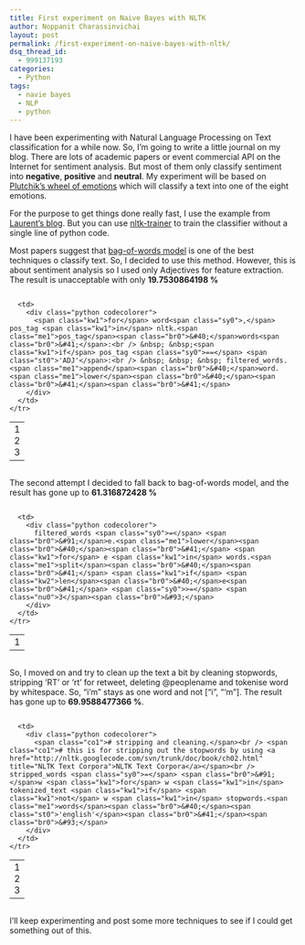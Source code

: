 ```yaml
---
title: First experiment on Naive Bayes with NLTK
author: Noppanit Charassinvichai
layout: post
permalink: /first-experiment-on-naive-bayes-with-nltk/
dsq_thread_id:
  - 999137193
categories:
  - Python
tags:
  - navie bayes
  - NLP
  - python
---
```

I have been experimenting with Natural Language Processing on Text classification for a while now. So, I&#8217;m going to write a little journal on my blog. There are lots of academic papers or event commercial API on the Internet for sentiment analysis. But most of them only classify sentiment into **negative**, **positive** and **neutral**. My experiment will be based on [Plutchik&#8217;s wheel of emotions][1] which will classify a text into one of the eight emotions.

For the purpose to get things done really fast, I use the example from [Laurent&#8217;s blog][2]. But you can use [nltk-trainer][3] to train the classifier without a single line of python code. 

Most papers suggest that [bag-of-words model][4] is one of the best techniques o classify text. So, I decided to use this method. However, this is about sentiment analysis so I used only Adjectives for feature extraction. The result is unacceptable with only **19.7530864198 %**

<div class="codecolorer-container python blackboard" style="overflow:auto;white-space:nowrap;width:100%;">
  <table cellspacing="0" cellpadding="0">
    <tr>
      <td class="line-numbers">
        <div>
          1<br />2<br />3<br />
        </div>
      </td>
      
      <td>
        <div class="python codecolorer">
          <span class="kw1">for</span> word<span class="sy0">,</span> pos_tag <span class="kw1">in</span> nltk.<span class="me1">pos_tag</span><span class="br0">&#40;</span>words<span class="br0">&#41;</span>:<br /> &nbsp; &nbsp;<span class="kw1">if</span> pos_tag <span class="sy0">==</span> <span class="st0">'ADJ'</span>:<br /> &nbsp; &nbsp; &nbsp; filtered_words.<span class="me1">append</span><span class="br0">&#40;</span>word.<span class="me1">lower</span><span class="br0">&#40;</span><span class="br0">&#41;</span><span class="br0">&#41;</span>
        </div>
      </td>
    </tr>
  </table>
</div>

The second attempt I decided to fall back to bag-of-words model, and the result has gone up to **61.316872428 %**

<div class="codecolorer-container python blackboard" style="overflow:auto;white-space:nowrap;width:100%;">
  <table cellspacing="0" cellpadding="0">
    <tr>
      <td class="line-numbers">
        <div>
          1<br />
        </div>
      </td>
      
      <td>
        <div class="python codecolorer">
          filtered_words <span class="sy0">=</span> <span class="br0">&#91;</span>e.<span class="me1">lower</span><span class="br0">&#40;</span><span class="br0">&#41;</span> <span class="kw1">for</span> e <span class="kw1">in</span> words.<span class="me1">split</span><span class="br0">&#40;</span><span class="br0">&#41;</span> <span class="kw1">if</span> <span class="kw2">len</span><span class="br0">&#40;</span>e<span class="br0">&#41;</span> <span class="sy0">>=</span> <span class="nu0">3</span><span class="br0">&#93;</span>
        </div>
      </td>
    </tr>
  </table>
</div>

So, I moved on and try to clean up the text a bit by cleaning stopwords, stripping &#8216;RT&#8217; or &#8216;rt&#8217; for retweet, deleting @peoplename and tokenise word by whitespace. So, &#8220;i&#8217;m&#8221; stays as one word and not [&#8220;i&#8221;, &#8220;&#8216;m&#8221;]. The result has gone up to **69.9588477366 %**.

<div class="codecolorer-container python blackboard" style="overflow:auto;white-space:nowrap;width:100%;">
  <table cellspacing="0" cellpadding="0">
    <tr>
      <td class="line-numbers">
        <div>
          1<br />2<br />3<br />
        </div>
      </td>
      
      <td>
        <div class="python codecolorer">
          <span class="co1"># stripping and cleaning.</span><br /> <span class="co1"># this is for stripping out the stopwords by using <a href="http://nltk.googlecode.com/svn/trunk/doc/book/ch02.html" title="NLTK Text Corpora">NLTK Text Corpora</a></span><br /> stripped_words <span class="sy0">=</span> <span class="br0">&#91;</span>w <span class="kw1">for</span> w <span class="kw1">in</span> tokenized_text <span class="kw1">if</span> <span class="kw1">not</span> w <span class="kw1">in</span> stopwords.<span class="me1">words</span><span class="br0">&#40;</span><span class="st0">'english'</span><span class="br0">&#41;</span><span class="br0">&#93;</span>
        </div>
      </td>
    </tr>
  </table>
</div>

I&#8217;ll keep experimenting and post some more techniques to see if I could get something out of this.

 [1]: http://en.wikipedia.org/wiki/Plutchik%27s_Wheel_of_Emotions#Plutchik.27s_wheel_of_emotions "Plutchik wheel of emotions"
 [2]: http://www.laurentluce.com/posts/twitter-sentiment-analysis-using-python-and-nltk/ "twitter sentiment analysis"
 [3]: https://github.com/japerk/nltk-trainer "nltk trainer"
 [4]: http://en.wikipedia.org/wiki/Bag-of-words_model "bag of words model"